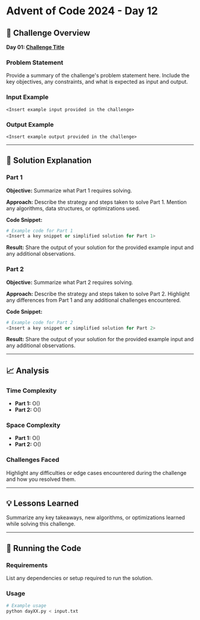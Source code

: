# Advent of Code 2024 - Day 12

## 🎯 Challenge Overview

**Day 01: [Challenge Title](https://adventofcode.com/2024/day/12)**

### Problem Statement
Provide a summary of the challenge's problem statement here. Include the key objectives, any constraints, and what is expected as input and output.

### Input Example
```plaintext
<Insert example input provided in the challenge>
```

### Output Example
```plaintext
<Insert example output provided in the challenge>
```

---

## 🧠 Solution Explanation

### Part 1
**Objective:** Summarize what Part 1 requires solving.

**Approach:** Describe the strategy and steps taken to solve Part 1. Mention any algorithms, data structures, or optimizations used.

**Code Snippet:**
```python
# Example code for Part 1
<Insert a key snippet or simplified solution for Part 1>
```

**Result:** Share the output of your solution for the provided example input and any additional observations.

### Part 2
**Objective:** Summarize what Part 2 requires solving.

**Approach:** Describe the strategy and steps taken to solve Part 2. Highlight any differences from Part 1 and any additional challenges encountered.

**Code Snippet:**
```python
# Example code for Part 2
<Insert a key snippet or simplified solution for Part 2>
```

**Result:** Share the output of your solution for the provided example input and any additional observations.

---

## 📈 Analysis

### Time Complexity
- **Part 1:** O(<insert complexity>)
- **Part 2:** O(<insert complexity>)

### Space Complexity
- **Part 1:** O(<insert complexity>)
- **Part 2:** O(<insert complexity>)

### Challenges Faced
Highlight any difficulties or edge cases encountered during the challenge and how you resolved them.

---

## 💡 Lessons Learned
Summarize any key takeaways, new algorithms, or optimizations learned while solving this challenge.

---

## 🚀 Running the Code

### Requirements
List any dependencies or setup required to run the solution.

### Usage
```bash
# Example usage
python dayXX.py < input.txt
